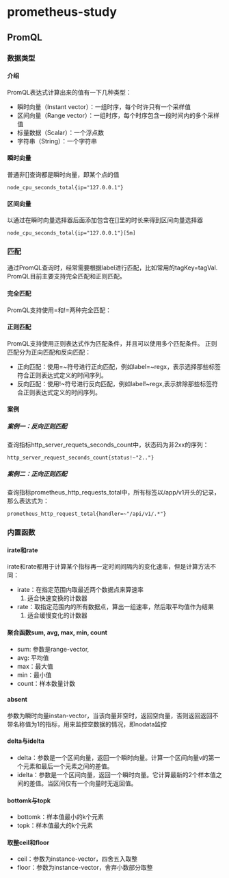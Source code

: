 # prometheus-study

## PromQL
### 数据类型
#### 介绍
PromQL表达式计算出来的值有一下几种类型：
+ 瞬时向量（Instant vector）：一组时序，每个时许只有一个采样值
+ 区间向量（Range vector）：一组时序，每个时序包含一段时间内的多个采样值
+ 标量数据（Scalar）：一个浮点数
+ 字符串（String）：一个字符串
  
#### 瞬时向量
普通非[]查询都是瞬时向量，即某个点的值
```
node_cpu_seconds_total{ip="127.0.0.1"}
```

#### 区间向量
以通过在瞬时向量选择器后面添加包含在[]里的时长来得到区间向量选择器
```
node_cpu_seconds_total{ip="127.0.0.1"}[5m]
```

### 匹配
通过PromQL查询时，经常需要根据label进行匹配，比如常用的tagKey=tagVal. PromQL目前主要支持完全匹配和正则匹配。

#### 完全匹配
PromQL支持使用=和!=两种完全匹配：

#### 正则匹配
PromQL支持使用正则表达式作为匹配条件，并且可以使用多个匹配条件。
正则匹配分为正向匹配和反向匹配：
+ 正向匹配：使用=~符号进行正向匹配，例如label=~regx，表示选择那些标签符合正则表达式定义的时间序列。
+ 反向匹配：使用!~符号进行反向匹配，例如label!~regx,表示排除那些标签符合正则表达式定义的时间序列。

#### 案例
##### 案例一：反向正则匹配
查询指标http_server_requets_seconds_count中，状态码为非2xx的序列：
```
http_server_request_seconds_count{status!~"2.."}
```
##### 案例二：正向正则匹配
查询指标prometheus_http_requests_total中，所有标签以/app/v1开头的记录，那么表达式为：
```
prometheus_http_request_total{handler=~"/api/v1/.*"}
```

### 内置函数
#### irate和rate
irate和rate都用于计算某个指标再一定时间间隔内的变化速率，但是计算方法不同：
+ irate：在指定范围内取最近两个数据点来算速率
  1. 适合快速变换的计数器
+ rate：取指定范围内的所有数据点，算出一组速率，然后取平均值作为结果
  1. 适合缓慢变化的计数器

#### 聚合函数sum, avg, max, min, count
+ sum: 参数是range-vector,
+ avg: 平均值
+ max：最大值
+ min：最小值
+ count：样本数量计数

#### absent
参数为瞬时向量instan-vector，当该向量非空时，返回空向量，否则返回返回不带名称值为1的指标，用来监控空数据的情况，即nodata监控

#### delta与idelta
+ delta：参数是一个区间向量，返回一个瞬时向量。计算一个区间向量v的第一个元素和最后一个元素之间的差值。
+ idelta：参数是一个区间向量，返回一个瞬时向量。它计算最新的2个样本值之间的差值。当区间仅有一个向量时无返回值。

#### bottomk与topk
+ bottomk：样本值最小的k个元素
+ topk：样本值最大的k个元素

#### 取整ceil和floor
+ ceil：参数为instance-vector，四舍五入取整
+ floor：参数为instance-vector，舍弃小数部分取整